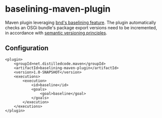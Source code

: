 baselining-maven-plugin
=======================

Maven plugin leveraging [bnd's baselining feature][baselining].
The plugin automatically checks an OSGi bundle's package export
versions need to be incremented, in accordance with
[semantic versioning principles][semantic-versioning].

Configuration
-------------

    <plugin>
        <groupId>net.distilledcode.maven</groupId>
        <artifactId>baselining-maven-plugin</artifactId>
        <version>1.0-SNAPSHOT</version>
        <executions>
            <execution>
                <id>baseline</id>
                <goals>
                    <goal>baseline</goal>
                </goals>
            </execution>
        </executions>
    </plugin>


[baselining]: http://blog.osgi.org/2013/09/baselining-semantic-versioning-made-easy.html
[semantic-versioning]: http://www.osgi.org/wiki/uploads/Links/SemanticVersioning.pdf